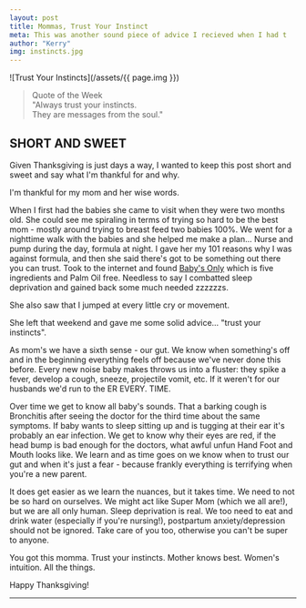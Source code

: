 ```yaml
---
layout: post
title: Mommas, Trust Your Instinct
meta: This was another sound piece of advice I recieved when I had t
author: "Kerry"
img: instincts.jpg
---
```


![Trust Your Instincts](/assets/{{ page.img }})

> Quote of the Week <br> "Always trust your instincts.<br>They are messages from the soul."

## SHORT AND SWEET

Given Thanksgiving is just days a way, I wanted to keep this post short and sweet and say what I'm thankful for and why.

I'm thankful for my mom and her wise words.

When I first had the babies she came to visit when they were two months old. She could see me spiraling in terms of trying so hard to be the best mom - mostly around trying to breast feed two babies 100%. We went for a nighttime walk with the babies and she helped me make a plan... Nurse and pump during the day, formula at night. I gave her my 101 reasons why I was against formula, and then she said there's got to be something out there you can trust. Took to the internet and found [Baby's Only](https://amzn.to/2DM9gUP) which is five ingredients and Palm Oil free. Needless to say I combatted sleep deprivation and gained back some much needed zzzzzzs.

She also saw that I jumped at every little cry or movement.

She left that weekend and gave me some solid advice... "trust your instincts".

As mom's we have a sixth sense - our gut. We know when something's off and in the beginning everything feels off because we've never done this before. Every new noise baby makes throws us into a fluster: they spike a fever, develop a cough, sneeze, projectile vomit, etc. If it weren't for our husbands we'd run to the ER EVERY. TIME.

Over time we get to know all baby's sounds. That a barking cough is Bronchitis after seeing the doctor for the third time about the same symptoms. If baby wants to sleep sitting up and is tugging at their ear it's probably an ear infection. We get to know why their eyes are red, if the head bump is bad enough for the doctors, what awful unfun Hand Foot and Mouth looks like. We learn and as time goes on we know when to trust our gut and when it's just a fear - because frankly everything is terrifying when you're a new parent.

It does get easier as we learn the nuances, but it takes time. We need to not be so hard on ourselves. We might act like Super Mom (which we all are!), but we are all only human. Sleep deprivation is real. We too need to eat and drink water (especially if you're nursing!), postpartum anxiety/depression should not be ignored. Take care of you too, otherwise you can't be super to anyone.

You got this momma. Trust your instincts. Mother knows best. Women's intuition. All the things.

Happy Thanksgiving!

---
